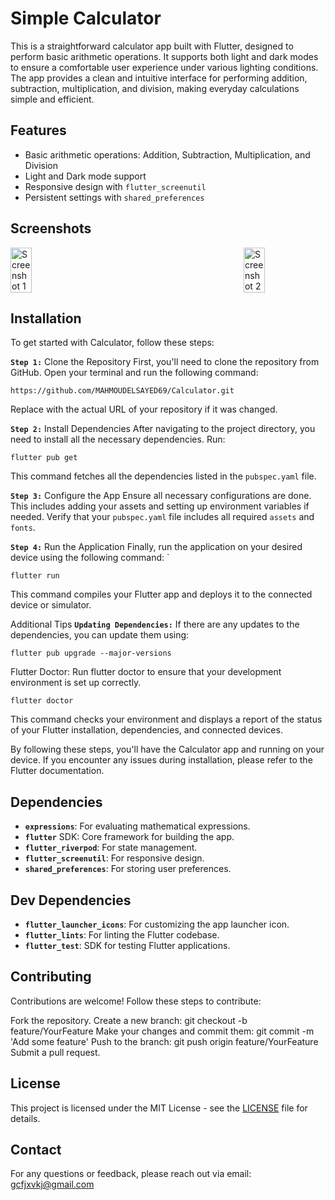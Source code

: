 # Simple Calculator

This is a straightforward calculator app built with Flutter, designed to perform basic arithmetic operations. It supports both light and dark modes to ensure a comfortable user experience under various lighting conditions. The app provides a clean and intuitive interface for performing addition, subtraction, multiplication, and division, making everyday calculations simple and efficient.

## Features

- Basic arithmetic operations: Addition, Subtraction, Multiplication, and Division
- Light and Dark mode support
- Responsive design with `flutter_screenutil`
- Persistent settings with `shared_preferences`

## Screenshots
<div style="display: flex; justify-content: space-between;">
  <img src="https://github.com/user-attachments/assets/4a738001-be6a-4b69-8cbc-84edf8f65ab1" alt="Screenshot 1" style="width: 26%;"/>
  <img src="https://github.com/user-attachments/assets/be5e93aa-142f-47c4-83c5-a7d5a0f9ace4" alt="Screenshot 2" style="width: 26%;"/>

</div>

## Installation

To get started with Calculator, follow these steps:

**`Step 1:`** Clone the Repository
First, you'll need to clone the repository from GitHub. Open your terminal and run the following command:
```
https://github.com/MAHMOUDELSAYED69/Calculator.git
```
Replace <repository-url> with the actual URL of your repository if it was changed.

**`Step 2:`** Install Dependencies
After navigating to the project directory, you need to install all the necessary dependencies. Run:
```
flutter pub get
```
This command fetches all the dependencies listed in the `pubspec.yaml` file.

**`Step 3:`** Configure the App
Ensure all necessary configurations are done. This includes adding your assets and setting up environment variables if needed. Verify that your `pubspec.yaml` file includes all required `assets` and `fonts`.

**`Step 4:`** Run the Application
Finally, run the application on your desired device using the following command:
`
```
flutter run
```
This command compiles your Flutter app and deploys it to the connected device or simulator.

Additional Tips
**`Updating Dependencies:`** If there are any updates to the dependencies, you can update them using:
```
flutter pub upgrade --major-versions
```
Flutter Doctor: Run flutter doctor to ensure that your development environment is set up correctly.
```
flutter doctor
```
This command checks your environment and displays a report of the status of your Flutter installation, dependencies, and connected devices.

By following these steps, you'll have the Calculator app and running on your device. If you encounter any issues during installation, please refer to the Flutter documentation.


## Dependencies

- **`expressions`**: For evaluating mathematical expressions.
- **`flutter`** SDK: Core framework for building the app.
- **`flutter_riverpod`**: For state management.
- **`flutter_screenutil`**: For responsive design.
- **`shared_preferences`**: For storing user preferences.

## Dev Dependencies

- **`flutter_launcher_icons`**: For customizing the app launcher icon.
- **`flutter_lints`**: For linting the Flutter codebase.
- **`flutter_test`**: SDK for testing Flutter applications.


## Contributing
Contributions are welcome! Follow these steps to contribute:

Fork the repository.
Create a new branch: git checkout -b feature/YourFeature
Make your changes and commit them: git commit -m 'Add some feature'
Push to the branch: git push origin feature/YourFeature
Submit a pull request.

## License

This project is licensed under the MIT License - see the [LICENSE](LICENSE) file for details.



## Contact

For any questions or feedback, please reach out via email: [gcfjxvkj@gmail.com](gcfjxvkj@gmail.com)

